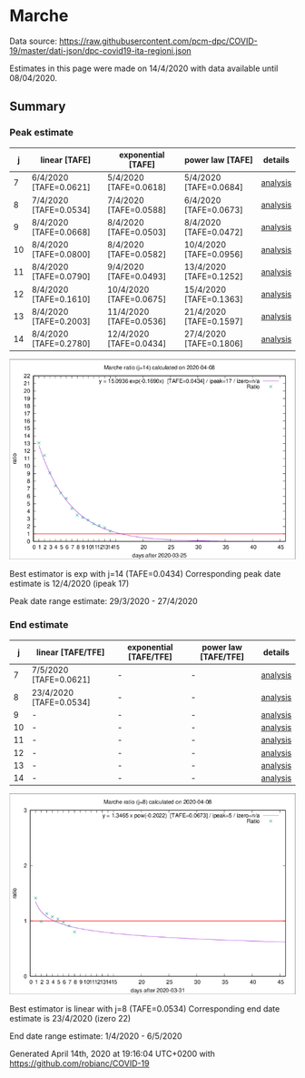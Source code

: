# Marche


Data source: https://raw.githubusercontent.com/pcm-dpc/COVID-19/master/dati-json/dpc-covid19-ita-regioni.json

Estimates in this page were made on 14/4/2020 with data available until 08/04/2020.


## Summary 

### Peak estimate 
|j|linear [TAFE]|exponential [TAFE]|power law [TAFE]|details|
|---|----|-----------|---------|-------|
|7|6/4/2020 [TAFE=0.0621]|5/4/2020 [TAFE=0.0618]|5/4/2020 [TAFE=0.0684]|[analysis](COVID-19_marche_j7_2020-04-08.md)|
|8|7/4/2020 [TAFE=0.0534]|7/4/2020 [TAFE=0.0588]|6/4/2020 [TAFE=0.0673]|[analysis](COVID-19_marche_j8_2020-04-08.md)|
|9|8/4/2020 [TAFE=0.0668]|8/4/2020 [TAFE=0.0503]|8/4/2020 [TAFE=0.0472]|[analysis](COVID-19_marche_j9_2020-04-08.md)|
|10|8/4/2020 [TAFE=0.0800]|8/4/2020 [TAFE=0.0582]|10/4/2020 [TAFE=0.0956]|[analysis](COVID-19_marche_j10_2020-04-08.md)|
|11|8/4/2020 [TAFE=0.0790]|9/4/2020 [TAFE=0.0493]|13/4/2020 [TAFE=0.1252]|[analysis](COVID-19_marche_j11_2020-04-08.md)|
|12|8/4/2020 [TAFE=0.1610]|10/4/2020 [TAFE=0.0675]|15/4/2020 [TAFE=0.1363]|[analysis](COVID-19_marche_j12_2020-04-08.md)|
|13|8/4/2020 [TAFE=0.2003]|11/4/2020 [TAFE=0.0536]|21/4/2020 [TAFE=0.1597]|[analysis](COVID-19_marche_j13_2020-04-08.md)|
|14|8/4/2020 [TAFE=0.2780]|12/4/2020 [TAFE=0.0434]|27/4/2020 [TAFE=0.1806]|[analysis](COVID-19_marche_j14_2020-04-08.md)|

![best peak estimate](COVID-19_marche_j14_2020-04-08.png)

Best estimator is exp with j=14 (TAFE=0.0434)
Corresponding peak date estimate is 12/4/2020 (ipeak 17)


Peak date range estimate: 29/3/2020 - 27/4/2020

### End estimate 
|j|linear [TAFE/TFE]|exponential [TAFE/TFE]|power law [TAFE/TFE]|details|
|---|----|-----------|---------|-------|
|7|7/5/2020 [TAFE=0.0621]|-|-|[analysis](COVID-19_marche_j7_2020-04-08.md)|
|8|23/4/2020 [TAFE=0.0534]|-|-|[analysis](COVID-19_marche_j8_2020-04-08.md)|
|9|-|-|-|[analysis](COVID-19_marche_j9_2020-04-08.md)|
|10|-|-|-|[analysis](COVID-19_marche_j10_2020-04-08.md)|
|11|-|-|-|[analysis](COVID-19_marche_j11_2020-04-08.md)|
|12|-|-|-|[analysis](COVID-19_marche_j12_2020-04-08.md)|
|13|-|-|-|[analysis](COVID-19_marche_j13_2020-04-08.md)|
|14|-|-|-|[analysis](COVID-19_marche_j14_2020-04-08.md)|

![best zero estimate](COVID-19_marche_j8_2020-04-08.png)

Best estimator is linear with j=8 (TAFE=0.0534)
Corresponding end date estimate is 23/4/2020 (izero 22)


End date range estimate: 1/4/2020 - 6/5/2020

Generated April 14th, 2020 at 19:16:04 UTC+0200 with https://github.com/robianc/COVID-19
